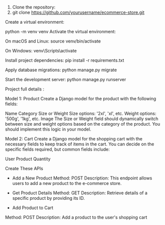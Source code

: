 
1. Clone the repository:
2. 
   git clone https://github.com/yourusername/ecommerce-store.git

Create a virtual environment:


python -m venv venv
Activate the virtual environment:

On macOS and Linux:
source venv/bin/activate

On Windows:
venv\Scripts\activate

Install project dependencies:
pip install -r requirements.txt


Apply database migrations:
python manage.py migrate

Start the development server:
python manage.py runserver


Project full details :  

Model 1: Product
Create a Django model for the product with the following fields:

Name
Category
Size or Weight
Size options: '2xl', 'xl', etc.
Weight options: '500g', '1kg', etc.
Image
The Size or Weight field should dynamically switch between size and weight options based on the category of the product. 
You should implement this logic in your model.

Model 2: Cart
Create a Django model for the shopping cart with the necessary fields to keep track of items in the cart. 
You can decide on the specific fields required, but common fields include:

User
Product
Quantity

Create These APIs

- Add a New Product
Method: POST
Description: This endpoint allows users to add a new product to the e-commerce store.

- Get Product Details
Method: GET
Description: Retrieve details of a specific product by providing its ID.

- Add Product to Cart

Method: POST
Description: Add a product to the user's shopping cart
